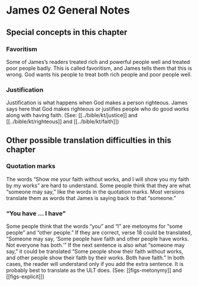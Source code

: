 # James 02 General Notes
## Special concepts in this chapter

### Favoritism

Some of James’s readers treated rich and powerful people well and treated poor people badly. This is called favoritism, and James tells them that this is wrong. God wants his people to treat both rich people and poor people well.

### Justification

Justification is what happens when God makes a person righteous. James says here that God makes righteous or justifies people who do good works along with having faith. (See: [[../bible/kt/justice]] and [[../bible/kt/righteous]] and [[../bible/kt/faith]])

## Other possible translation difficulties in this chapter

### Quotation marks

The words “Show me your faith without works, and I will show you my faith by my works” are hard to understand. Some people think that they are what “someone may say,” like the words in the quotation marks. Most versions translate them as words that James is saying back to that “someone.”

### “You have … I have”

Some people think that the words “you” and “I” are metonyms for “some people” and “other people.” If they are correct, verse 18 could be translated, “Someone may say, ‘Some people have faith and other people have works. Not everyone has both.’” If the next sentence is also what “someone may say,” it could be translated “Some people show their faith without works, and other people show their faith by their works. Both have faith.” In both cases, the reader will understand only if you add the extra sentence. It is probably best to translate as the ULT does. (See: [[figs-metonymy]] and [[figs-explicit]])